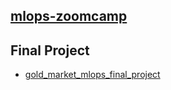 ## [mlops-zoomcamp](https://github.com/ChukwuemekaAham/mlops-zoomcamp)

## Final Project

- [gold_market_mlops_final_project](https://github.com/ChukwuemekaAham/AWS-GCP-Data-Analytics-ML-GIS/tree/main/gold_market_mlops_final_project)